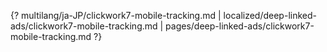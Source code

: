 {? multilang/ja-JP/clickwork7-mobile-tracking.md | localized/deep-linked-ads/clickwork7-mobile-tracking.md | pages/deep-linked-ads/clickwork7-mobile-tracking.md ?}
